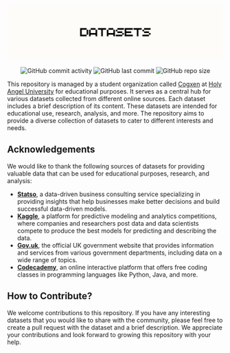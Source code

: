 ![Banner](/assets/banner.png)

<div align='center'>

![GitHub commit activity](https://img.shields.io/github/commit-activity/w/cogxen/datasets?style=flat-square)
![GitHub last commit](https://img.shields.io/github/last-commit/cogxen/datasets?display_timestamp=author&style=flat-square)
![GitHub repo size](https://img.shields.io/github/repo-size/cogxen/datasets?style=flat-square)

</div>

This repository is managed by a student organization called [Cogxen](https://cogxen.quest) at [Holy Angel University](https://hau.edu.ph) for educational purposes. It serves as a central hub for various datasets collected from different online sources. Each dataset includes a brief description of its content. These datasets are intended for educational use, research, analysis, and more. The repository aims to provide a diverse collection of datasets to cater to different interests and needs.

## Acknowledgements

We would like to thank the following sources of datasets for providing valuable data that can be used for educational purposes, research, and analysis:

- **[Statso](https://statso.io/)**, a data-driven business consulting service specializing in providing insights that help businesses make better decisions and build successful data-driven models.
- **[Kaggle](https://www.kaggle.com/)**, a platform for predictive modeling and analytics competitions, where companies and researchers post data and data scientists compete to produce the best models for predicting and describing the data.
- **[Gov.uk](https://www.gov.uk/)**, the official UK government website that provides information and services from various government departments, including data on a wide range of topics.
- **[Codecademy](https://www.codecademy.com/)**, an online interactive platform that offers free coding classes in programming languages like Python, Java, and more.

## How to Contribute?

We welcome contributions to this repository. If you have any interesting datasets that you would like to share with the community, please feel free to create a pull request with the dataset and a brief description. We appreciate your contributions and look forward to growing this repository with your help.
